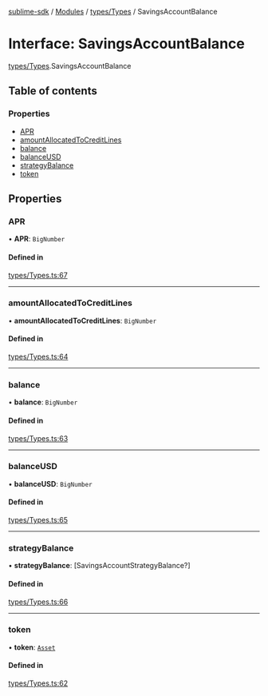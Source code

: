 [sublime-sdk](../README.md) / [Modules](../modules.md) / [types/Types](../modules/types_Types.md) / SavingsAccountBalance

# Interface: SavingsAccountBalance

[types/Types](../modules/types_Types.md).SavingsAccountBalance

## Table of contents

### Properties

- [APR](types_Types.SavingsAccountBalance.md#apr)
- [amountAllocatedToCreditLines](types_Types.SavingsAccountBalance.md#amountallocatedtocreditlines)
- [balance](types_Types.SavingsAccountBalance.md#balance)
- [balanceUSD](types_Types.SavingsAccountBalance.md#balanceusd)
- [strategyBalance](types_Types.SavingsAccountBalance.md#strategybalance)
- [token](types_Types.SavingsAccountBalance.md#token)

## Properties

### APR

• **APR**: `BigNumber`

#### Defined in

[types/Types.ts:67](https://github.com/akshay111meher/sublime-sdk/blob/5e69867/src/types/Types.ts#L67)

___

### amountAllocatedToCreditLines

• **amountAllocatedToCreditLines**: `BigNumber`

#### Defined in

[types/Types.ts:64](https://github.com/akshay111meher/sublime-sdk/blob/5e69867/src/types/Types.ts#L64)

___

### balance

• **balance**: `BigNumber`

#### Defined in

[types/Types.ts:63](https://github.com/akshay111meher/sublime-sdk/blob/5e69867/src/types/Types.ts#L63)

___

### balanceUSD

• **balanceUSD**: `BigNumber`

#### Defined in

[types/Types.ts:65](https://github.com/akshay111meher/sublime-sdk/blob/5e69867/src/types/Types.ts#L65)

___

### strategyBalance

• **strategyBalance**: [SavingsAccountStrategyBalance?]

#### Defined in

[types/Types.ts:66](https://github.com/akshay111meher/sublime-sdk/blob/5e69867/src/types/Types.ts#L66)

___

### token

• **token**: [`Asset`](types_Types.Asset.md)

#### Defined in

[types/Types.ts:62](https://github.com/akshay111meher/sublime-sdk/blob/5e69867/src/types/Types.ts#L62)
